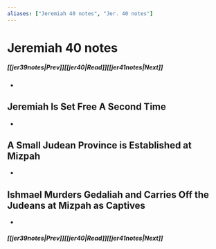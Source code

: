```yaml
---
aliases: ["Jeremiah 40 notes", "Jer. 40 notes"]
---
```

# Jeremiah 40 notes
##### <span class=arrow-left></span>[[jer39notes|Prev]]<span class=navigation-separator></span>[[jer40|Read]]<span class=navigation-separator></span>[[jer41notes|Next]]<span class=arrow-right></span>
- 
## Jeremiah Is Set Free A Second Time
- 
## A Small Judean Province is Established at Mizpah
- 
## Ishmael Murders Gedaliah and Carries Off the Judeans at Mizpah as Captives
- 
##### <span class=arrow-left></span>[[jer39notes|Prev]]<span class=navigation-separator></span>[[jer40|Read]]<span class=navigation-separator></span>[[jer41notes|Next]]<span class=arrow-right></span>